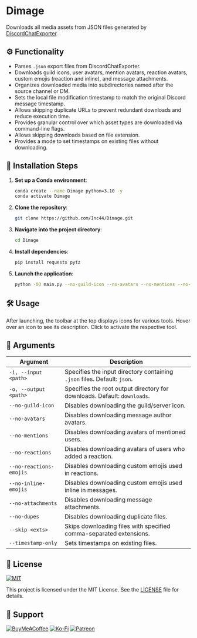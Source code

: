 # Dimage

Downloads all media assets from JSON files generated by [DiscordChatExporter](https://github.com/Tyrrrz/DiscordChatExporter).

## ⚙️ Functionality

-   Parses `.json` export files from DiscordChatExporter.
-   Downloads guild icons, user avatars, mention avatars, reaction avatars, custom emojis (reaction and inline), and message attachments.
-   Organizes downloaded media into subdirectories named after the source channel or DM.
-   Sets the local file modification timestamp to match the original Discord message timestamp.
-   Allows skipping duplicate URLs to prevent redundant downloads and reduce execution time.
-   Provides granular control over which asset types are downloaded via command-line flags.
-   Allows skipping downloads based on file extension.
-   Provides a mode to set timestamps on existing files without downloading.

## 🚀 Installation Steps

1. **Set up a Conda environment**:
	```bash
	conda create --name Dimage python=3.10 -y
	conda activate Dimage
	```

2. **Clone the repository**:
	```bash
	git clone https://github.com/Inc44/Dimage.git
	```

3. **Navigate into the project directory**:
	```bash
	cd Dimage
	```

4. **Install dependencies**:
	```bash
	pip install requests pytz
	```

5. **Launch the application**:
	```bash
	python -OO main.py --no-guild-icon --no-avatars --no-mentions --no-reactions --no-reactions-emojis --no-inline-emojis --no-attachments --no-dupes --skip svg --timestamp-only
	```

## 🛠️ Usage

After launching, the toolbar at the top displays icons for various tools. Hover over an icon to see its description. Click to activate the respective tool.

## 🎨 Arguments

| Argument                | Description                                                              |
| ----------------------- | ------------------------------------------------------------------------ |
| `-i, --input <path>`    | Specifies the input directory containing `.json` files. Default: `json`. |
| `-o, --output <path>`   | Specifies the root output directory for downloads. Default: `downloads`. |
| `--no-guild-icon`       | Disables downloading the guild/server icon.                              |
| `--no-avatars`          | Disables downloading message author avatars.                             |
| `--no-mentions`         | Disables downloading avatars of mentioned users.                         |
| `--no-reactions`        | Disables downloading avatars of users who added a reaction.              |
| `--no-reactions-emojis` | Disables downloading custom emojis used in reactions.                    |
| `--no-inline-emojis`    | Disables downloading custom emojis used inline in messages.              |
| `--no-attachments`      | Disables downloading message attachments.                                |
| `--no-dupes`            | Disables downloading duplicate files.                                    |
| `--skip <exts>`         | Skips downloading files with specified comma-separated extensions.       |
| `--timestamp-only`      | Sets timestamps on existing files.                                       |

## 📜 License

[![MIT](https://img.shields.io/badge/License-MIT-lightgrey.svg)](https://opensource.org/licenses/MIT)

This project is licensed under the MIT License. See the [LICENSE](LICENSE) file for details.

## 🤝 Support

[![BuyMeACoffee](https://img.shields.io/badge/Buy%20Me%20a%20Coffee-ffdd00?style=for-the-badge&logo=buy-me-a-coffee&logoColor=black)](https://buymeacoffee.com/xamituchido)
[![Ko-Fi](https://img.shields.io/badge/Ko--fi-F16061?style=for-the-badge&logo=ko-fi&logoColor=white)](https://ko-fi.com/inc44)
[![Patreon](https://img.shields.io/badge/Patreon-F96854?style=for-the-badge&logo=patreon&logoColor=white)](https://www.patreon.com/Inc44)